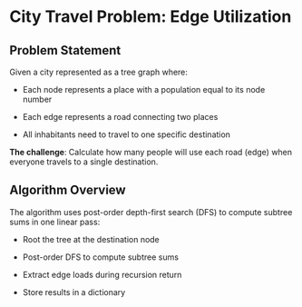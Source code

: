 # City Travel Problem: Edge Utilization

## Problem Statement
Given a city represented as a tree graph where:

- Each node represents a place with a population equal to its node number

- Each edge represents a road connecting two places

- All inhabitants need to travel to one specific destination

**The challenge**: Calculate how many people will use each road (edge) when everyone travels to a single destination.

## Algorithm Overview
The algorithm uses post-order depth-first search (DFS) to compute subtree sums in one linear pass:

- Root the tree at the destination node

-  Post-order DFS to compute subtree sums
- Extract edge loads during recursion return
- Store results in a dictionary
